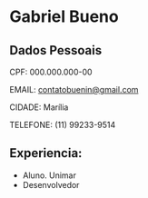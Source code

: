 # Gabriel Bueno

## Dados Pessoais

CPF: 000.000.000-00

EMAIL: contatobuenin@gmail.com

CIDADE: Marília

TELEFONE: (11) 99233-9514


## Experiencia:

- Aluno. Unimar
- Desenvolvedor